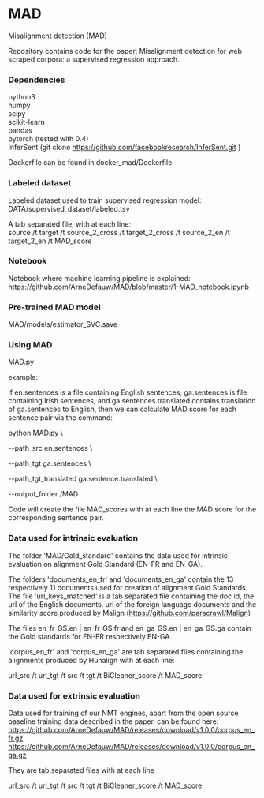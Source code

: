 # MAD
Misalignment detection (MAD)

Repository contains code for the paper: Misalignment detection for web scraped corpora: a supervised regression approach.

### Dependencies
python3 <br/>
numpy <br/>
scipy <br/>
scikit-learn <br/>
pandas <br/>
pytorch (tested with 0.4) <br/>
InferSent (git clone https://github.com/facebookresearch/InferSent.git ) <br/>

Dockerfile can be found in docker_mad/Dockerfile <br/>

### Labeled dataset
Labeled dataset used to train supervised regression model:   <br/>
DATA/supervised_dataset/labeled.tsv  <br/>

A tab separated file, with at each line:  <br/>
source /t target /t source_2_cross /t target_2_cross /t source_2_en /t target_2_en /t MAD_score  <br/>

### Notebook

Notebook where machine learning pipeline is explained:  <br/>
https://github.com/ArneDefauw/MAD/blob/master/1-MAD_notebook.ipynb

### Pre-trained MAD model
MAD/models/estimator_SVC.save

### Using MAD
MAD.py

example:

if en.sentences is a file containing English sentences; ga.sentences is file containing Irish sentences; and ga.sentences.translated contains translation of ga.sentences to English, then we can calculate MAD score for each sentence pair via the command:


python MAD.py \

--path_src en.sentences   \

--path_tgt ga.sentences \

--path_tgt_translated ga.sentence.translated  \

--output_folder /MAD


Code will create the file MAD_scores with at each line the MAD score for the corresponding sentence pair.

### Data used for intrinsic evaluation

The folder 'MAD/Gold_standard' contains the data used for intrinsic evaluation on alignment Gold Standard (EN-FR and EN-GA).  <br/>

The folders 'documents_en_fr' and 'documents_en_ga' contain the 13 respectively 11 documents used for creation of alignment Gold Standards. The file 'url_keys_matched' is a tab separated file containing the doc id, the url of the English documents, url of the foreign language documents and the similarity score produced by Malign (https://github.com/paracrawl/Malign)

The files en_fr_GS.en | en_fr_GS.fr   and   en_ga_GS.en | en_ga_GS.ga contain the Gold standards for EN-FR respectively EN-GA.


'corpus_en_fr' and 'corpus_en_ga' are tab separated files containing the alignments produced by Hunalign with at each line:

url_src /t url_tgt /t src /t tgt /t BiCleaner_score /t MAD_score


### Data used for extrinsic evaluation

Data used for training of our NMT engines, apart from the open source baseline training data described in the paper, can be found here:  <br/>
https://github.com/ArneDefauw/MAD/releases/download/v1.0.0/corpus_en_fr.gz <br/>
https://github.com/ArneDefauw/MAD/releases/download/v1.0.0/corpus_en_ga.gz <br/>


They are tab separated files with at each line

url_src /t url_tgt /t src /t tgt /t BiCleaner_score /t MAD_score



